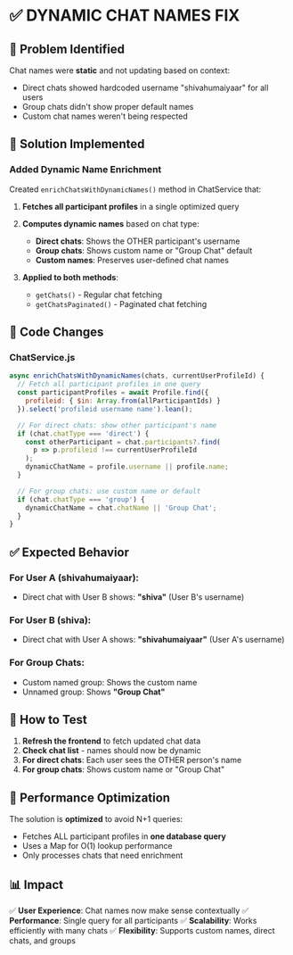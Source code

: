 # ✅ DYNAMIC CHAT NAMES FIX

## 🎯 Problem Identified
Chat names were **static** and not updating based on context:
- Direct chats showed hardcoded username "shivahumaiyaar" for all users
- Group chats didn't show proper default names
- Custom chat names weren't being respected

## 🔧 Solution Implemented

### Added Dynamic Name Enrichment
Created `enrichChatsWithDynamicNames()` method in ChatService that:

1. **Fetches all participant profiles** in a single optimized query
2. **Computes dynamic names** based on chat type:
   - **Direct chats**: Shows the OTHER participant's username
   - **Group chats**: Shows custom name or "Group Chat" default
   - **Custom names**: Preserves user-defined chat names

3. **Applied to both methods**:
   - `getChats()` - Regular chat fetching
   - `getChatsPaginated()` - Paginated chat fetching

## 📝 Code Changes

### ChatService.js
```javascript
async enrichChatsWithDynamicNames(chats, currentUserProfileId) {
  // Fetch all participant profiles in one query
  const participantProfiles = await Profile.find({
    profileid: { $in: Array.from(allParticipantIds) }
  }).select('profileid username name').lean();

  // For direct chats: show other participant's name
  if (chat.chatType === 'direct') {
    const otherParticipant = chat.participants?.find(
      p => p.profileid !== currentUserProfileId
    );
    dynamicChatName = profile.username || profile.name;
  }

  // For group chats: use custom name or default
  if (chat.chatType === 'group') {
    dynamicChatName = chat.chatName || 'Group Chat';
  }
}
```

## ✅ Expected Behavior

### For User A (shivahumaiyaar):
- Direct chat with User B shows: **"shiva"** (User B's username)

### For User B (shiva):
- Direct chat with User A shows: **"shivahumaiyaar"** (User A's username)

### For Group Chats:
- Custom named group: Shows the custom name
- Unnamed group: Shows **"Group Chat"**

## 🧪 How to Test

1. **Refresh the frontend** to fetch updated chat data
2. **Check chat list** - names should now be dynamic
3. **For direct chats**: Each user sees the OTHER person's name
4. **For group chats**: Shows custom name or "Group Chat"

## 🚀 Performance Optimization

The solution is **optimized** to avoid N+1 queries:
- Fetches ALL participant profiles in **one database query**
- Uses a Map for O(1) lookup performance
- Only processes chats that need enrichment

## 📊 Impact

✅ **User Experience**: Chat names now make sense contextually
✅ **Performance**: Single query for all participants
✅ **Scalability**: Works efficiently with many chats
✅ **Flexibility**: Supports custom names, direct chats, and groups
